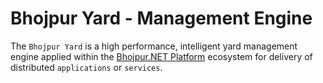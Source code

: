 # Bhojpur Yard - Management Engine

The `Bhojpur Yard` is a high performance, intelligent yard management engine applied within the [Bhojpur.NET Platform](https://github.com/bhojpur/platform/) ecosystem for delivery of distributed `applications` or `services`.
